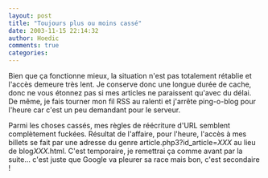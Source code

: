 ```yaml
---
layout: post
title: "Toujours plus ou moins cassé"
date: 2003-11-15 22:14:32
author: Hoedic
comments: true
categories: 
---
```



Bien que ça fonctionne mieux, la situation n'est pas totalement rétablie et l'accès demeure très lent. Je conserve donc une longue durée de cache, donc ne vous étonnez pas si mes articles ne paraissent qu'avec du délai. De même, je fais tourner mon fil RSS au ralenti et j'arrête ping-o-blog pour l'heure car c'est un peu demandant pour le serveur.

Parmi les choses cassés, mes règles de réécriture d'URL semblent complètement fuckées. Résultat de l'affaire, pour l'heure, l'accès à mes billets se fait par une adresse du genre article.php3?id_article=*XXX* au lieu de blog*XXX*.html. C'est temporaire, je remettrai ça comme avant par la suite... c'est juste que Google va pleurer sa race mais bon, c'est secondaire !